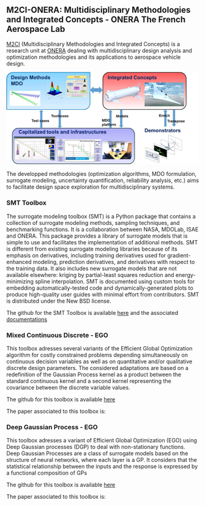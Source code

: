 ## M2CI-ONERA: Multidisciplinary Methodologies and Integrated Concepts - ONERA The French Aerospace Lab

[M2CI](https://www.onera.fr/dtis/unites-de-recherche#m2ci/) (Multidisciplinary Methodologies and Integrated Concepts) is a research unit at [ONERA](https://www.onera.fr/) dealing with multidisciplinary design analysis and optimization methodologies and its applications to aerospace vehicle design.  

<img src="M2CI_en.jpg" alt="hi" class="inline"/>

The developped methodologies (optimization algorithms, MDO formulation, surrogate modeling, uncertainty quantification, reliability analysis, etc.) aims to facilitate design space exploration for multidisciplinary systems.

### SMT Toolbox

The surrogate modeling toolbox (SMT) is a Python package that contains a collection of surrogate modeling methods, sampling techniques, and benchmarking functions. It is a collaboration between NASA, MDOLab, ISAE and ONERA. This package provides a library of surrogate models that is simple to use and facilitates the implementation of additional methods. SMT is different from existing surrogate modeling libraries because of its emphasis on derivatives, including training derivatives used for gradient-enhanced modeling, prediction derivatives, and derivatives with respect to the training data. It also includes new surrogate models that are not available elsewhere: kriging by partial-least squares reduction and energy-minimizing spline interpolation. SMT is documented using custom tools for embedding automatically-tested code and dynamically-generated plots to produce high-quality user guides with minimal effort from contributors. SMT is distributed under the New BSD license.

The github for the SMT Toolbox is available [here](https://github.com/SMTorg/SMT) and the associated [documentations](http://smt.readthedocs.io)

### Mixed Continuous Discrete - EGO

This toolbox adresses several variants of the Efficient Global Optimization algorithm for costly constrained problems depending simultaneously on continuous decision variables as well as on quantitative and/or qualitative discrete design parameters. The considered adaptations are based on a redefinition of the Gaussian Process kernel as a product between the standard continuous kernel and a second kernel representing the covariance between the discrete variable values. 

The github for this toolbox is available [here](https://github.com/M2CI-ONERA/M2CI-ONERA.github.io/tree/Mixed-Continuous-Discrete-EGO) 

The paper associated to this toolbox is:


### Deep Gaussian Process - EGO

This toolbox adresses a variant of Efficient Global Optimization (EGO) using Deep Gaussian processes (DGP) to deal with non-stationary functions. Deep Gaussian Processes are a class of surrogate models based on the structure of neural networks, where each layer is a GP. It
considers that the statistical relationship between the inputs and the response is expressed by a functional composition of GPs

The github for this toolbox is available [here](https://github.com/M2CI-ONERA/M2CI-ONERA.github.io/tree/Deep-Gaussian-Process-EGO) 

The paper associated to this toolbox is:


